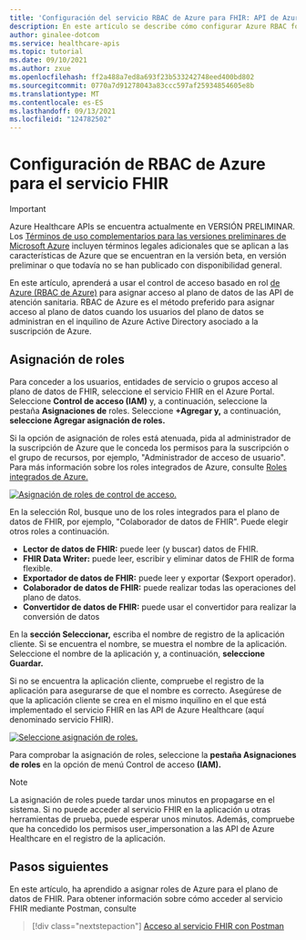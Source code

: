 ```yaml
---
title: 'Configuración del servicio RBAC de Azure para FHIR: API de Azure Healthcare'
description: En este artículo se describe cómo configurar Azure RBAC for FHIR.
author: ginalee-dotcom
ms.service: healthcare-apis
ms.topic: tutorial
ms.date: 09/10/2021
ms.author: zxue
ms.openlocfilehash: ff2a488a7ed8a693f23b533242748eed400bd802
ms.sourcegitcommit: 0770a7d91278043a83ccc597af25934854605e8b
ms.translationtype: MT
ms.contentlocale: es-ES
ms.lasthandoff: 09/13/2021
ms.locfileid: "124782502"
---
```

# <a name="configure-azure-rbac-for-the-fhir-service"></a>Configuración de RBAC de Azure para el servicio FHIR

> [!IMPORTANT]
> Azure Healthcare APIs se encuentra actualmente en VERSIÓN PRELIMINAR. Los [Términos de uso complementarios para las versiones preliminares de Microsoft Azure](https://azure.microsoft.com/support/legal/preview-supplemental-terms/) incluyen términos legales adicionales que se aplican a las características de Azure que se encuentran en la versión beta, en versión preliminar o que todavía no se han publicado con disponibilidad general.

En este artículo, aprenderá a usar el control de acceso basado en rol [de Azure (RBAC de Azure)](../../role-based-access-control/index.yml) para asignar acceso al plano de datos de las API de atención sanitaria. RBAC de Azure es el método preferido para asignar acceso al plano de datos cuando los usuarios del plano de datos se administran en el inquilino de Azure Active Directory asociado a la suscripción de Azure. 

## <a name="assign-roles"></a>Asignación de roles

Para conceder a los usuarios, entidades de servicio o grupos acceso al plano de datos de FHIR, seleccione el servicio FHIR en el Azure Portal. Seleccione **Control de acceso (IAM)** y, a continuación, seleccione la pestaña **Asignaciones de** roles. Seleccione **+Agregar y,** a continuación, **seleccione Agregar asignación de roles.**
 
Si la opción de asignación de roles está atenuada, pida al administrador de la suscripción de Azure que le conceda los permisos para la suscripción o el grupo de recursos, por ejemplo, "Administrador de acceso de usuario". Para más información sobre los roles integrados de Azure, consulte [Roles integrados de Azure.](../../role-based-access-control/built-in-roles.md)

[![Asignación de roles de control de acceso. ](media/rbac/role-assignment.png) ](media/rbac/role-assignment.png#lightbox)

En la selección Rol, busque uno de los roles integrados para el plano de datos de FHIR, por ejemplo, "Colaborador de datos de FHIR". Puede elegir otros roles a continuación.

* **Lector de datos de FHIR:** puede leer (y buscar) datos de FHIR.
* **FHIR Data Writer:** puede leer, escribir y eliminar datos de FHIR de forma flexible.
* **Exportador de datos de FHIR:** puede leer y exportar ($export operador).
* **Colaborador de datos de FHIR:** puede realizar todas las operaciones del plano de datos.
* **Convertidor de datos de FHIR:** puede usar el convertidor para realizar la conversión de datos

En la **sección Seleccionar,** escriba el nombre de registro de la aplicación cliente. Si se encuentra el nombre, se muestra el nombre de la aplicación. Seleccione el nombre de la aplicación y, a continuación, **seleccione Guardar.** 

Si no se encuentra la aplicación cliente, compruebe el registro de la aplicación para asegurarse de que el nombre es correcto. Asegúrese de que la aplicación cliente se crea en el mismo inquilino en el que está implementado el servicio FHIR en las API de Azure Healthcare (aquí denominado servicio FHIR).


[![Seleccione asignación de roles. ](media/rbac/select-role-assignment.png) ](media/rbac/select-role-assignment.png#lightbox)

Para comprobar la asignación de roles, seleccione la **pestaña Asignaciones de roles** en la opción de menú Control de acceso **(IAM).**
 

> [!NOTE]
> La asignación de roles puede tardar unos minutos en propagarse en el sistema. Si no puede acceder al servicio FHIR en la aplicación u otras herramientas de prueba, puede esperar unos minutos. Además, compruebe que ha concedido los permisos user_impersonation a las API de Azure Healthcare en el registro de la aplicación.

## <a name="next-steps"></a>Pasos siguientes

En este artículo, ha aprendido a asignar roles de Azure para el plano de datos de FHIR. Para obtener información sobre cómo acceder al servicio FHIR mediante Postman, consulte

>[!div class="nextstepaction"]
>[Acceso al servicio FHIR con Postman](../use-postman.md)